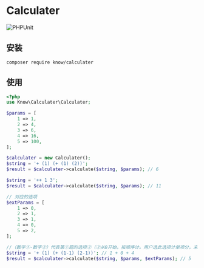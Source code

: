 # Calculater

![PHPUnit](https://github.com/Gemini-D/calculater/workflows/PHPUnit/badge.svg)

## 安装
```
composer require know/calculater
```

## 使用
```php
<?php
use Know\Calculater\Calculater;

$params = [
    1 => 1,
    2 => 4,
    3 => 6,
    4 => 16,
    5 => 100,
];

$calculater = new Calculater();
$string = '+ (1) (+ (1) (2))';
$result = $calculater->calculate($string, $params); // 6

$string = '++ 1 3';
$result = $calculater->calculate($string, $params); // 11

// 对应的选项
$extParams = [
    1 => 0,
    2 => 1,
    3 => 1,
    4 => 0,
    5 => 2,
];

//（数字①-数字②）代表第①题的选项②（②从0开始，按顺序计。用户选此选项计单项分，未选不计）
$string = '+ (1) (+ (1-1) (2-1))'; // 1 + 0 + 4
$result = $calculater->calculate($string, $params, $extParams); // 5
```
